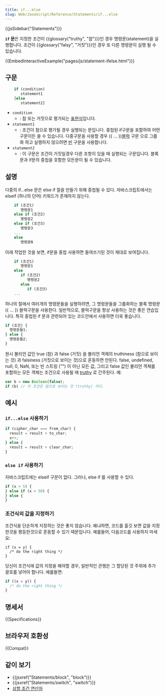 ```yaml
---
title: if...else
slug: Web/JavaScript/Reference/Statements/if...else
---
```


{{jsSidebar("Statements")}}

**`if` 문**은 지정한 조건이 {{glossary("truthy", "참")}}인 경우 명령문(statement)을 실행합니다. 조건이 {{glossary("falsy", "거짓")}}인 경우 또 다른 명령문이 실행 될 수 있습니다.

{{EmbedInteractiveExample("pages/js/statement-ifelse.html")}}

## 구문

```js
    if (condition)
       statement1
    [else
       statement2]
```

- `condition`
  - : 참 또는 거짓으로 평가되는 [표현식](/ko/docs/Web/JavaScript/Guide/Expressions_and_Operators#표현식)입니다.
- `statement1`
  - : 조건이 참으로 평가될 경우 실행되는 문입니다.
    중첩된 if구문을 포함하여 어떤 구문이든 쓸 수 있습니다. 다중구문을 사용할 경우 ({ ... })[블럭](/ko/docs/Web/JavaScript/Reference/Statements/block) 구문 으로 그룹화 하고 실행하지 않으려면 [빈](/ko/docs/Web/JavaScript/Reference/Statements/Empty) 구문을 사용합니다.
- `statement2`
  - : 이 구문은 조건이 거짓일경우 다른 조항이 있을 때 실행되는 구문입니다. 블록 문과 if문의 중첩을 호함한 모든문이 될 수 있습니다.

## 설명

다중의 if...else 문은 else if 절을 만들기 위해 중첩될 수 있다.
자바스크립트에서는 elseif (하나의 단어) 키워드가 존재하지 않는다.

```js
    if (조건1)
       명령문1
    else if (조건2)
       명령문2
    else if (조건3)
       명령문3
    ...
    else
       명령문N
```

아래 작업한 것을 보면, if문을 중첩 사용하면 들여쓰기된 것이 제대로 보여집니다.

```js
    if (조건1)
       명령문1
    else
       if (조건2)
          명령문2
       else
          if (조건3)
    ...
```

하나의 절에서 여러개의 명령문들을 실행하려면, 그 명령문들을 그룹화하는 블록 명령문 ({ ... }) 블럭구문을 사용한다.
일반적으로, 블럭구문을 항상 사용하는 것은 좋은 연습입니다. 특히 중첩된 if 문과 관련되어
있는 코드안에서 사용하면 더욱 좋습니다.

```js
if (조건) {
  명령문들1;
} else {
  명령문들2;
}
```

원시 불리언 값인 true (참) 과 false (거짓) 을 불리언 객체의 truthiness (참으로 보이는 것) 과 falsiness (거짓으로 보이는 것)으로 혼동하면 안된다. false, undefined, null, 0, NaN, 또는 빈 스트링 ("") 이 아닌 모든 값, 그리고 false 값인 불리언 객체를 포함하는 모든 객체는 조건으로 사용될 때 [truthy](/ko/docs/Glossary/Truthy) 로 간주된다. 예:

```js
var b = new Boolean(false);
if (b) // 이 조건은 참으로 보이는 것 (truthy) 이다.
```

## 예시

### `if...else` 사용하기

```js
if (cipher_char === from_char) {
  result = result + to_char;
  x++;
} else {
  result = result + clear_char;
}
```

### `else if` 사용하기

자바스크립트에는 elseif 구문이 없다. 그러나, else if 를 사용할 수 있다.

```js
if (x > 5) {
} else if (x > 50) {
} else {
}
```

### 조건식의 값을 지정하기

조건식을 단순하게 지정하는 것은 좋지 않습니다.
왜냐하면, 코드를 흘깃 보면 값을 지정한것을 평등한것으로 혼동할 수 있기 때문입니다. 예를들어, 다음코드를 사용하지 마세요:

```js-nolint example-bad
if (x = y) {
  /* do the right thing */
}
```

당신이 조건식에 값의 지정을 해야할 경우, 일반적인 관행은 그 할당된 것 주위에 추가 괄호를 넣어야 합니다. 예를들면:

```js example-good
if ((x = y)) {
  /* do the right thing */
}
```

## 명세서

{{Specifications}}

## 브라우저 호환성

{{Compat}}

## 같이 보기

- {{jsxref("Statements/block", "block")}}
- {{jsxref("Statements/switch", "switch")}}
- [삼항 조건 연산자](/ko/docs/Web/JavaScript/Reference/Operators/Conditional_Operator)

